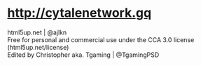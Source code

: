 # http://cytalenetwork.gq
html5up.net | @ajlkn</br>
Free for personal and commercial use under the CCA 3.0 license (html5up.net/license)</br>
Edited by Christopher aka. Tgaming | @TgamingPSD
